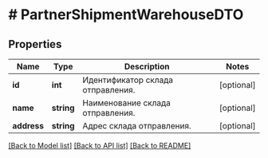 # # PartnerShipmentWarehouseDTO

## Properties

Name | Type | Description | Notes
------------ | ------------- | ------------- | -------------
**id** | **int** | Идентификатор склада отправления. | [optional]
**name** | **string** | Наименование склада отправления. | [optional]
**address** | **string** | Адрес склада отправления. | [optional]

[[Back to Model list]](../../README.md#models) [[Back to API list]](../../README.md#endpoints) [[Back to README]](../../README.md)
